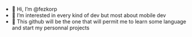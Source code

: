 - 👋 Hi, I’m @fezkorp
- 👀 I’m interested in every kind of dev but most about mobile dev
- 🌱 This github will be the one that will permit me to learn some language and start my personnal projects

<!---
fezkorp/fezkorp is a ✨ special ✨ repository because its `README.md` (this file) appears on your GitHub profile.
You can click the Preview link to take a look at your changes.
--->
